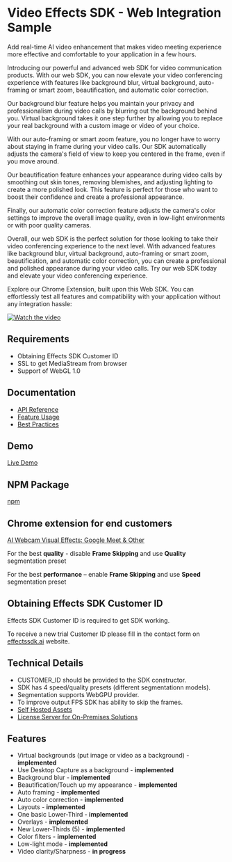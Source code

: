 # Video Effects SDK - Web Integration Sample
Add real-time AI video enhancement that makes video meeting experience more effective and comfortable to your application in a few hours. 

Introducing our powerful and advanced web SDK for video communication products. With our web SDK, you can now elevate your video conferencing experience with features like background blur, virtual background, auto-framing or smart zoom, beautification, and automatic color correction.

Our background blur feature helps you maintain your privacy and professionalism during video calls by blurring out the background behind you. Virtual background takes it one step further by allowing you to replace your real background with a custom image or video of your choice.

With our auto-framing or smart zoom feature, you no longer have to worry about staying in frame during your video calls. Our SDK automatically adjusts the camera's field of view to keep you centered in the frame, even if you move around.

Our beautification feature enhances your appearance during video calls by smoothing out skin tones, removing blemishes, and adjusting lighting to create a more polished look. This feature is perfect for those who want to boost their confidence and create a professional appearance.

Finally, our automatic color correction feature adjusts the camera's color settings to improve the overall image quality, even in low-light environments or with poor quality cameras.

Overall, our web SDK is the perfect solution for those looking to take their video conferencing experience to the next level. With advanced features like background blur, virtual background, auto-framing or smart zoom, beautification, and automatic color correction, you can create a professional and polished appearance during your video calls. Try our web SDK today and elevate your video conferencing experience.

Explore our Chrome Extension, built upon this Web SDK. You can effortlessly test all features and compatibility with your application without any integration hassle:

[![Watch the video](https://img.youtube.com/vi/KHBk3qwP2_I/hqdefault.jpg)](https://www.youtube.com/embed/KHBk3qwP2_I)

## Requirements

- Obtaining Effects SDK Customer ID
- SSL to get MediaStream from browser
- Support of WebGL 1.0

## Documentation
- [API Reference](https://effectssdk.ai/sdk/web/docs/classes/tsvb.html)
- [Feature Usage](docs/Features-Usage-Examples.md)
- [Best Practices](docs/Best-Practices.md)

## Demo
[Live Demo](https://effectssdk.ai/sdk/demo)

## NPM Package
[npm](https://www.npmjs.com/package/effects-sdk)

## Chrome extension for end customers
[AI Webcam Visual Effects: Google Meet & Other](https://chromewebstore.google.com/detail/ai-webcam-visual-effects/iedbphhbpflhgpihkcceocomcdnemcbj)



For the best **quality** - disable **Frame Skipping** and use **Quality** segmentation preset

For the best **performance** – enable **Frame Skipping** and use **Speed** segmentation preset

## Obtaining Effects SDK Customer ID
Effects SDK Customer ID is required to get SDK working.

To receive a new trial Customer ID please fill in the contact form on [effectssdk.ai](https://effectssdk.ai/request-trial) website.

## Technical Details

- CUSTOMER_ID should be provided to the SDK constructor.
- SDK has 4 speed/quality presets (different segmentationn models).
- Segmentation supports WebGPU provider.
- To improve output FPS SDK has ability to skip the frames.
- [Self Hosted Assets](docs/Self-Hosted-Assets.md)
- [License Server for On-Premises Solutions](docs/License-Server-for-On-Premises-Solutions.md)

## Features

- Virtual backgrounds (put image or video as a background) - **implemented**
- Use Desktop Capture as a background - **implemented**
- Background blur - **implemented**
- Beautification/Touch up my appearance - **implemented**
- Auto framing - **implemented**
- Auto color correction - **implemented**
- Layouts - **implemented**
- One basic Lower-Third - **implemented**
- Overlays - **implemented**
- New Lower-Thirds (5) - **implemented**
- Color filters - **implemented**
- Low-light mode - **implemented**
- Video clarity/Sharpness - **in progress**
